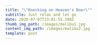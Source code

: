 ```yaml
---
title: "\"Knocking on Heaven's Door\""
subtitle: Just relax and let go
date: 2020-07-07T23:01:55.298Z
thumb_img_path: /images/malibu1.jpg
content_img_path: /images/malibu2.jpg
template: post
---
```

